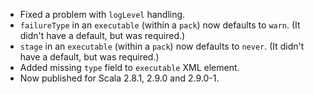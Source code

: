 * Fixed a problem with `logLevel` handling.
* `failureType` in an `executable` (within a `pack`) now defaults to
  `warn`. (It didn't have a default, but was required.)
* `stage` in an `executable` (within a `pack`) now defaults to
  `never`. (It didn't have a default, but was required.)
* Added missing `type` field to `executable` XML element.
* Now published for Scala 2.8.1, 2.9.0 and 2.9.0-1.
